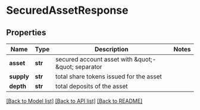 # SecuredAssetResponse

## Properties
Name | Type | Description | Notes
------------ | ------------- | ------------- | -------------
**asset** | **str** | secured account asset with \&quot;-\&quot; separator | 
**supply** | **str** | total share tokens issued for the asset | 
**depth** | **str** | total deposits of the asset | 

[[Back to Model list]](../README.md#documentation-for-models) [[Back to API list]](../README.md#documentation-for-api-endpoints) [[Back to README]](../README.md)

